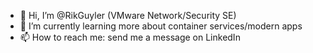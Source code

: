 - 👋 Hi, I’m @RikGuyler (VMware Network/Security SE)
- 🌱 I’m currently learning more about container services/modern apps
- 📫 How to reach me: send me a message on LinkedIn

<!---
RikGuyler/RikGuyler is a ✨ special ✨ repository because its `README.md` (this file) appears on your GitHub profile.
You can click the Preview link to take a look at your changes.
--->
